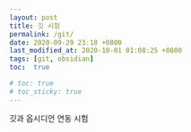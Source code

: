 ```yaml
---
layout: post
title: 깃 시험
permalink: /git/
date: 2020-09-29 23:18 +0800
last_modified_at: 2020-10-01 01:08:25 +0800
tags: [git, obsidian]
toc:  true

# toc: true
# toc_sticky: true
---
```


깃과 옵시디언 연동 시험